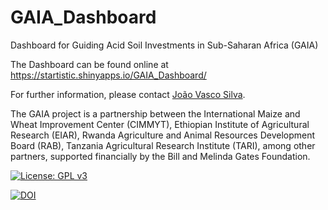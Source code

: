# GAIA_Dashboard
 Dashboard for Guiding Acid Soil Investments in Sub-Saharan Africa (GAIA)

The Dashboard can be found online at https://startistic.shinyapps.io/GAIA_Dashboard/


For further information, please contact [João Vasco Silva](mailto:j.silva@cgiar.org).  

The GAIA project is a partnership between the International Maize and Wheat Improvement Center (CIMMYT), Ethiopian Institute of Agricultural Research (EIAR),  Rwanda Agriculture and Animal Resources Development Board (RAB), Tanzania Agricultural Research Institute (TARI),  among other partners, supported financially by the Bill and Melinda Gates Foundation.  


[![License: GPL v3](https://img.shields.io/badge/License-GPLv3-blue.svg)](https://www.gnu.org/licenses/gpl-3.0)

[![DOI](https://zenodo.org/badge/556409501.svg)](https://zenodo.org/badge/latestdoi/556409501)

